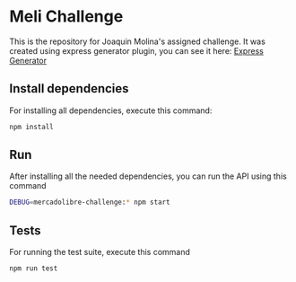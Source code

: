 # Meli Challenge

This is the repository for Joaquin Molina's assigned challenge. It was created using express generator plugin, you can see it here: [Express Generator](https://www.npmjs.com/package/express-generator)

## Install dependencies

For installing all dependencies, execute this command:


```bash
npm install
```

## Run

After installing all the needed dependencies, you can run the API using this command

```bash
DEBUG=mercadolibre-challenge:* npm start
```

## Tests

For running the test suite, execute this command

```bash
npm run test
```